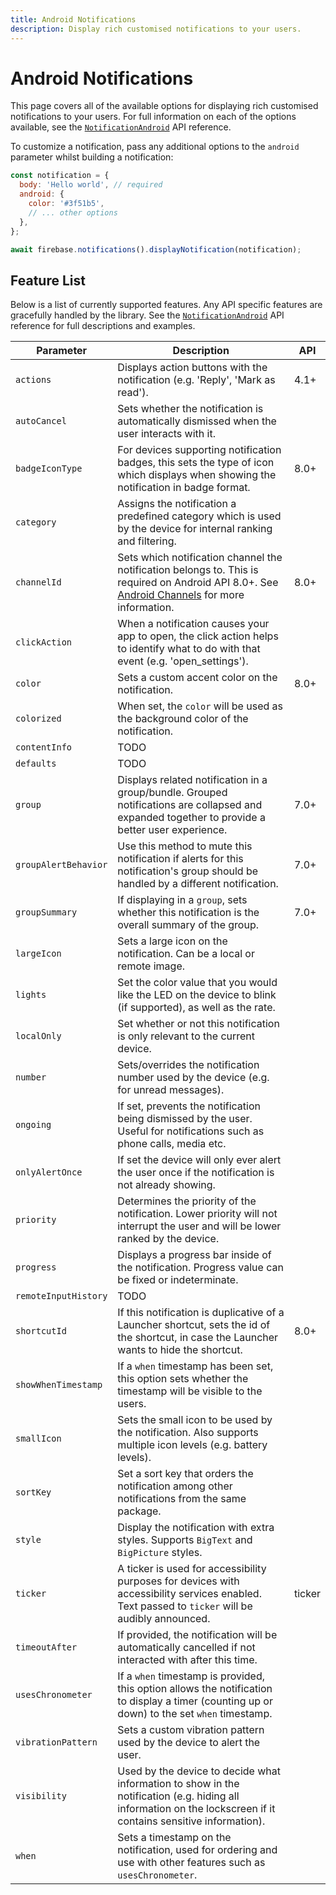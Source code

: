 ```yaml
---
title: Android Notifications
description: Display rich customised notifications to your users.
---
```


# Android Notifications

This page covers all of the available options for displaying rich customised notifications to your users.
For full information on each of the options available, see the [`NotificationAndroid`](#) API reference.

To customize a notification, pass any additional options to the `android` parameter whilst building a notification:

```js
const notification = {
  body: 'Hello world', // required
  android: {
    color: '#3f51b5',
    // ... other options
  },
};

await firebase.notifications().displayNotification(notification);
```

## Feature List

Below is a list of currently supported features. Any API specific features are gracefully handled by the
library. See the [`NotificationAndroid`](#) API reference for full descriptions and examples.

| Parameter            | Description                                                                                                                                                     | API    |
|----------------------|-----------------------------------------------------------------------------------------------------------------------------------------------------------------|--------|
| `actions`            | Displays action buttons with the notification (e.g. 'Reply', 'Mark as read').                                                                                   | 4.1+   |
| `autoCancel`         | Sets whether the notification is automatically dismissed when the user interacts with it.                                                                       |        |
| `badgeIconType`      | For devices supporting notification badges, this sets the type of icon which displays when showing the notification in badge format.                            | 8.0+   |
| `category`           | Assigns the notification a predefined category which is used by the device for internal ranking and filtering.                                                  |        |
| `channelId`          | Sets which notification channel the notification belongs to. This is required on Android API 8.0+. See [Android Channels](#) for more information.              | 8.0+   |
| `clickAction`        | When a notification causes your app to open, the click action helps to identify what to do with that event (e.g. 'open_settings').                              |        |
| `color`              | Sets a custom accent color on the notification.                                                                                                                 | 8.0+   |
| `colorized`          | When set, the `color` will be used as the background color of the notification.                                                                                 |        |
| `contentInfo`        | TODO                                                                                                                                                            |        |
| `defaults`           | TODO                                                                                                                                                            |        |
| `group`              | Displays related notification in a group/bundle. Grouped notifications are collapsed and expanded together to provide a better user experience.                 | 7.0+   |
| `groupAlertBehavior` | Use this method to mute this notification if alerts for this notification's group should be handled by a different notification.                                | 7.0+   |
| `groupSummary`       | If displaying in a `group`, sets whether this notification is the overall summary of the group.                                                                 | 7.0+   |
| `largeIcon`          | Sets a large icon on the notification. Can be a local or remote image.                                                                                          |        |
| `lights`             | Set the color value that you would like the LED on the device to blink (if supported), as well as the rate.                                                     |        |
| `localOnly`          | Set whether or not this notification is only relevant to the current device.                                                                                    |        |
| `number`             | Sets/overrides the notification number used by the device (e.g. for unread messages).                                                                           |        |
| `ongoing`            | If set, prevents the notification being dismissed by the user. Useful for notifications such as phone calls, media etc.                                         |        |
| `onlyAlertOnce`      | If set the device will only ever alert the user once if the notification is not already showing.                                                                |        |
| `priority`           | Determines the priority of the notification. Lower priority will not interrupt the user and will be lower ranked by the device.                                 |        |
| `progress`           | Displays a progress bar inside of the notification. Progress value can be fixed or indeterminate.                                                               |        |
| `remoteInputHistory` | TODO                                                                                                                                                            |        |
| `shortcutId`         | If this notification is duplicative of a Launcher shortcut, sets the id of the shortcut, in case the Launcher wants to hide the shortcut.                       | 8.0+   |
| `showWhenTimestamp`  | If a `when` timestamp has been set, this option sets whether the timestamp will be visible to the users.                                                        |        |
| `smallIcon`          | Sets the small icon to be used by the notification. Also supports multiple icon levels (e.g. battery levels).                                                   |        |
| `sortKey`            | Set a sort key that orders the notification among other notifications from the same package.                                                                    |        |
| `style`              | Display the notification with extra styles. Supports `BigText` and `BigPicture` styles.                                                                         |        |
| `ticker`             | A ticker is used for accessibility purposes for devices with accessibility services enabled. Text passed to `ticker` will be audibly announced.                 | ticker |
| `timeoutAfter`       | If provided, the notification will be automatically cancelled if not interacted with after this time.                                                           |        |
| `usesChronometer`    | If a `when` timestamp is provided, this option allows the notification to display a timer (counting up or down) to the set `when` timestamp.                    |        |
| `vibrationPattern`   | Sets a custom vibration pattern used by the device to alert the user.                                                                                           |        |
| `visibility`         | Used by the device to decide what information to show in the notification (e.g. hiding all information on the lockscreen if it contains sensitive information). |        |
| `when`               | Sets a timestamp on the notification, used for ordering and use with other features such as `usesChronometer`.                                                  |        |

